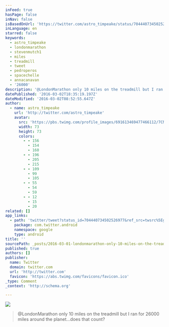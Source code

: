 ```yaml
---
inFeed: true
hasPage: false
inNav: false
isBasedOnUrl: 'https://twitter.com/astro_timpeake/status/704440734502526977'
inLanguage: en
starred: false
keywords:
  - astro_timpeake
  - londonmarathon
  - stevenmutch1
  - miles
  - treadmill
  - tweet
  - pedroperos
  - spacechelle
  - annacanavan
  - '26000'
description: '@LondonMarathon only 10 miles on the treadmill but I ran for 26000 miles around the planet...does that count?'
datePublished: '2016-03-02T18:35:19.197Z'
dateModified: '2016-03-02T08:52:55.647Z'
author:
  - name: astro_timpeake
    url: 'http://twitter.com/astro_timpeake'
    avatar:
      src: 'https://pbs.twimg.com/profile_images/691613469477466112/7CNm3ZEX_bigger.jpg'
      width: 73
      height: 73
      colors:
        - - 156
          - 154
          - 160
        - - 196
          - 205
          - 215
        - - 109
          - 99
          - 105
        - - 55
          - 54
          - 59
        - - 12
          - 15
          - 20
related: []
app_links:
  - path: 'twitter/tweet?status_id=704440734502526977&ref_src=twsrc%5Egoogle%7Ctwcamp%5Eandroidseo%7Ctwgr%5Estatus%7Ctwterm%5E704440734502526977'
    package: com.twitter.android
    namespace: google
    type: android
title: ''
sourcePath: _posts/2016-03-01-londonmarathon-only-10-miles-on-the-treadmill-but-i-ran-for.md
published: true
authors: []
publisher:
  name: Twitter
  domain: twitter.com
  url: 'http://twitter.com'
  favicon: 'https://abs.twimg.com/favicons/favicon.ico'
_type: Comment
_context: 'http://schema.org'

---
```

![](https://the-grid-user-content.s3-us-west-2.amazonaws.com/e1bc1547-a920-4e87-a30a-1e3cf0de1287.jpg)

> &commat;LondonMarathon only 10 miles on the treadmill but I ran for 26000 miles around the planet&period;&period;&period;does that count&quest;